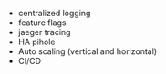 

- centralized logging
- feature flags
- jaeger tracing
- HA pihole
- Auto scaling (vertical and horizontal)
- CI/CD
